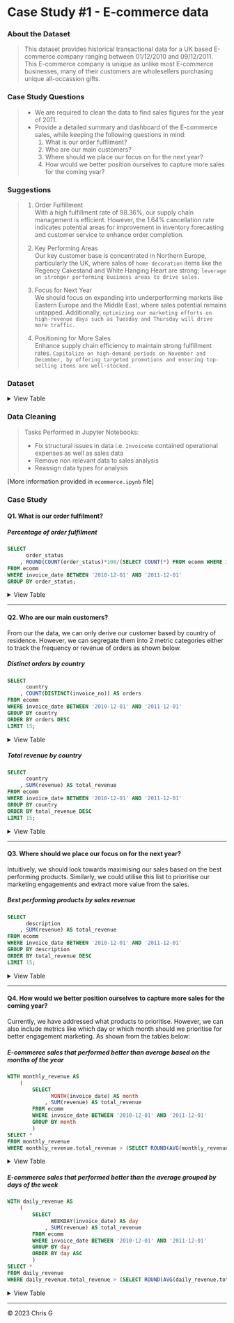 # Case Study #1 - E-commerce data
### About the Dataset
> This dataset provides historical transactional data for a UK based E-commerce company ranging between 01/12/2010 and 09/12/2011. This
E-commerce company is unique as unlike most E-commerce businesses, many of their customers are wholesellers purchasing unique all-occassion gifts.


### Case Study Questions
>*  We are required to clean the data to find sales figures for the year of 2011.
>*  Provide a detailed summary and dashboard of the E-commerce sales, while keeping the following questions in mind:
>     1. What is our order fulfilment?
>     2. Who are our main customers?
>     3. Where should we place our focus on for the next year?
>     4. How would we better position ourselves to capture more sales for the coming year?


### Suggestions
>	1. Order Fulfillment<br>
	With a high fulfillment rate of 98.36%, our supply chain management is efficient. However, the 1.64% cancellation rate indicates potential areas for improvement in inventory forecasting and customer service to enhance order completion.
>
>	2. Key Performing Areas<br>
	Our key customer base is concentrated in Northern Europe, particularly the UK, where sales of `home decoration` items like the Regency Cakestand and White Hanging Heart are strong; `leverage on stronger performing business areas to drive sales.`
>
>	3. Focus for Next Year<br>
	We should focus on expanding into underperforming markets like Eastern Europe and the Middle East, where sales potential remains untapped. Additionally, `optimizing our marketing efforts on high-revenue days such as Tuesday and Thursday will drive 	more traffic.`
>
>	4. Positioning for More Sales<br>
	Enhance supply chain efficiency to maintain strong fulfillment rates. `Capitalize on high-demand periods on November and December, by offering targeted promotions and ensuring top-selling items are well-stocked.`


### Dataset
<details>
<summary>
View Table
</summary>
The raw data captures all invoice numbers under `InvoiceNo` to represent the invoice information upon ordering on the E-commerce site.
  
|  InvoiceNo  |  StockCode  |  Description    |  Quantity  |     InvoiceDate     |  UnitPrice  |  CustomerID  |    Country     | 
|:-----------:|:-----------:|:----------------|:----------:|:-------------------:|:-----------:|:------------:|:--------------:|
|    536365   |    85123A   |  WHITE HANG...  |     6      | 2010-12-01 08:26:00 |    2.55     |    17850.0   | United Kingdom |
|    536365   |    71053    |  WHITE META...  |     6      | 2010-12-01 08:26:00 |    3.39     |    17850.0   | United Kingdom |   
|    536365   |    84406B   |  CREAM CUPI...  |     8      | 2010-12-01 08:26:00 |    2.75     |    17850.0   | United Kingdom | 
|    536365   |    84029G   |  KNITTED UN...  |     6      | 2010-12-01 08:26:00 |    3.39     |    17850.0   | United Kingdom | 
|    536365   |    84029E   |  RED WOOLLY...  |     6      | 2010-12-01 08:26:00 |    3.39     |    17850.0   | United Kingdom |  

[541909 rows x 8 columns]

</details>

### Data Cleaning

> Tasks Performed in Jupyter Notebooks:
> *  Fix structural issues in data i.e. `InvoiceNo` contained operational expenses as well as sales data
> *  Remove non relevant data to sales analysis
> *  Reassign data types for analysis

[More information provided in `ecommerce.ipynb` file]

### Case Study
#### Q1. What is our order fulfilment?
##### Percentage of order fulfilment
```sql
SELECT 
	  order_status
	, ROUND(COUNT(order_status)*100/(SELECT COUNT(*) FROM ecomm WHERE invoice_date BETWEEN '2010-12-01' AND '2011-12-01'), 2) AS percent
FROM ecomm
WHERE invoice_date BETWEEN '2010-12-01' AND '2011-12-01'
GROUP BY order_status;
```
<details>
  <summary>
    View Table
  </summary>

  |order_status|percent|
|:-----------|:------|
|cancelled   |1.64   |
|order       |98.36  |

</details>

---
#### Q2. Who are our main customers?
From our the data, we can only derive our customer based by country of residence. However, we can segregate them into 2 metric categories either to track the frequency or revenue of orders as shown below.

##### Distinct orders by country 
```sql
SELECT 
	  country
	, COUNT(DISTINCT(invoice_no)) AS orders
FROM ecomm
WHERE invoice_date BETWEEN '2010-12-01' AND '2011-12-01'
GROUP BY country
ORDER BY orders DESC
LIMIT 15;
```
<details>
  <summary>
    View Table
  </summary>
  
|    Country     |Orders|
|:---------------|:-----|
|United Kingdom  |20,068|
|Germany	       |556   |
|France          |422   |
|EIRE	           |335   |
|Belgium	       |112   |
|Spain	         |97    |
|Netherlands	   |93    |
|Switzerland	   |68    |
|Australia       |67    |
|Portugal        |51    |
|Italy           |48    |
|Sweden          |40    |
|Finland	       |40    |
|Norway          |31    |
|Channel Islands |29    |
  
</details>

##### Total revenue by country
```sql
SELECT 
	  country
	, SUM(revenue) AS total_revenue
FROM ecomm
WHERE invoice_date BETWEEN '2010-12-01' AND '2011-12-01'
GROUP BY country
ORDER BY total_revenue DESC
LIMIT 15;
```

<details>
  <summary>
    View Table
  </summary>
  
|    Country    |Total Revenue|
|:--------------|:------------|
|United Kingdom |7,902,009.63 |
|Netherlands    |271,751.52   |
|EIRE           |252,540.42   |
|Germany        |193,963.70   |
|France         |175,772.12   |
|Australia      |136,990.00   |
|Switzerland    |52,505.35    |
|Spain          |51,521.77    |
|Japan          |35,536.72    |
|Belgium        |35,382.53    |
|Sweden         |35,176.91    |
|Norway         |29,547.26    |
|Portugal       |24,461.57    |
|Channel Islands|19,742.14    |
|Denmark        |17,891.24    |

</details>

---
#### Q3. Where should we place our focus on for the next year?
Intuitively, we should look towards maximising our sales based on the best performing products. Similarly, we could utilise this list to prioritise our marketing engagements and extract more value from the sales.

##### Best performing products by sales revenue
```sql
SELECT 
	  description
	, SUM(revenue) AS total_revenue
FROM ecomm
WHERE invoice_date BETWEEN '2010-12-01' AND '2011-12-01'
GROUP BY description
ORDER BY total_revenue DESC
LIMIT 15;
```

<details>
  <summary>
    View Table
  </summary>

|            Description            |Total Revenue|
|:----------------------------------|:------------|
|REGENCY CAKESTAND 3 TIER	          |158,859.27   |
|WHITE HANGING HEART T-LIGHT HOLDER	|97,464.40    |
|PARTY BUNTING	                    |97,384.50    |
|JUMBO BAG RED RETROSPOT	          |90,160.33    |
|RABBIT NIGHT LIGHT	                |57,138.58    |
|PAPER CHAIN KIT 50'S CHRISTMAS 	  |56,921.23    |
|ASSORTED COLOUR BIRD ORNAMENT	    |56,796.99    |
|CHILLI LIGHTS	                    |51,134.07    |
|SPOTTY BUNTING	                    |41,300.46    |
|JUMBO BAG PINK POLKADOT	          |40,693.34    |
|PICNIC BASKET WICKER 60 PIECES	    |39,619.50    |
|SET OF 3 CAKE TINS PANTRY DESIGN 	|36,364.89    |
|BLACK RECORD COVER FRAME	          |35,014.53    |
|DOORMAT KEEP CALM AND COME IN	    |35,007.17    |
|JAM MAKING SET WITH JARS	          |34,860.81    |

</details>

---
#### Q4. How would we better position ourselves to capture more sales for the coming year?
Currently, we have addressed what products to prioritise. However, we can also include metrics like which day or which month should we prioritise for better engagement marketing. As shown from the tables below: 

##### E-commerce sales that performed better than average based on the months of the year
```sql
WITH monthly_revenue AS 
	(
		SELECT 
			  MONTH(invoice_date) AS month
			, SUM(revenue) AS total_revenue
		FROM ecomm
		WHERE invoice_date BETWEEN '2010-12-01' AND '2011-12-01'
		GROUP BY month
        )
SELECT *
FROM monthly_revenue
WHERE monthly_revenue.total_revenue > (SELECT ROUND(AVG(monthly_revenue.total_revenue), 2) FROM monthly_revenue); 
```

<details>
  <summary>
    View Table
  </summary>

|Month|Total Revenue|
|:---:|:------------|
|9	  |1,013,424.10 |
|10	  |1,062,674.37 |
|11	  |1,432,731.70 |

</details>

##### E-commerce sales that performed better than the average grouped by days of the week
```sql
WITH daily_revenue AS 
	(
		SELECT 
			  WEEKDAY(invoice_date) AS day
			, SUM(revenue) AS total_revenue
		FROM ecomm
		WHERE invoice_date BETWEEN '2010-12-01' AND '2011-12-01'
		GROUP BY day
		ORDER BY day ASC
        )
SELECT *
FROM daily_revenue
WHERE daily_revenue.total_revenue > (SELECT ROUND(AVG(daily_revenue.total_revenue), 2) FROM daily_revenue);
```

<details>
  <summary>
    View Table
  </summary>

|  Day  |Total Revenue|
|:------|:------------|
|Tues  	|1,915,523.18 |
|Wed  	|1,670,092.65 |
|Thurs	|1,957,684.37 |

</details>

---
<p>&copy; 2023 Chris G </p>
